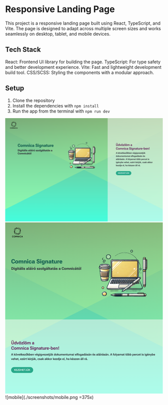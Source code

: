 # Responsive Landing Page

This project is a responsive landing page built using React, TypeScript, and Vite. The page is designed to adapt across multiple screen sizes and works seamlessly on desktop, tablet, and mobile devices.

## Tech Stack

React: Frontend UI library for building the page.
TypeScript: For type safety and better development experience.
Vite: Fast and lightweight development build tool.
CSS/SCSS: Styling the components with a modular approach.

## Setup

1. Clone the repository
2. Install the dependencies with `npm install`
3. Run the app from the terminal with `npm run dev`

![large screen](./screenshots/desktop.png "Title")
![medium screen](./screenshots/medium.png "Title")
![mobile](./screenshots/mobile.png =375x)
